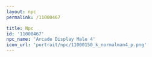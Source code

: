 ```yaml
---
layout: npc
permalink: /11000467

title: Npc
id: '11000467'
npc_name: 'Arcade Display Male 4'
icon_url: 'portrait/npc/11000150_k_normalman4_p.png'
---
```

